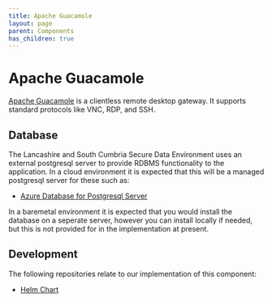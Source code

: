 ```yaml
---
title: Apache Guacamole
layout: page
parent: Components
has_children: true
---
```


# Apache Guacamole
[Apache Guacamole](https://guacamole.apache.org/) is a clientless remote desktop gateway. It supports standard protocols like VNC, RDP, and SSH.

## Database
The Lancashire and South Cumbria Secure Data Environment uses an external postgresql server to provide RDBMS functionality to the application. In a cloud environment it is expected that this will be a managed postgresql server for these such as:
* [Azure Database for Postgresql Server](../Infrastructure/Elastic-Compute-Resource/Microsoft-Azure/Postgresql-Server.md)

In a baremetal environment it is expected that you would install the database on a seperate server, however you can install locally if needed, but this is not provided for in the implementation at present.

## Development
The following repositories relate to our implementation of this component:
* [Helm Chart](https://github.com/lsc-sde/iac-helm-guacamole)